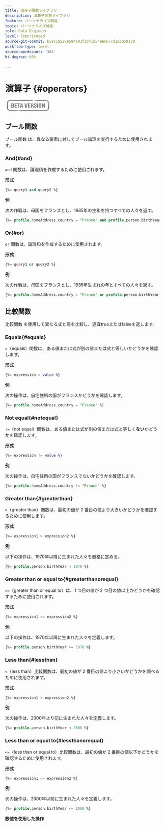 ```yaml
---
title: 演算子関数ライブラリ
description: 演算子関数ライブラリ
feature: パーソナライズ機能
topic: パーソナライズ機能
role: Data Engineer
level: Experienced
source-git-commit: b58c5b527e594c03f3b415549e6b7cd15b050139
workflow-type: tm+mt
source-wordcount: '304'
ht-degree: 60%

---
```


# 演算子 {#operators}

![](../../assets/do-not-localize/badge.png)

## ブール関数

ブール関数 は、異なる要素に対してブール論理を実行するために使用されます。

### And{#and}

`and` 関数は、論理積を作成するために使用されます。

**形式**

```sql
{%= query1 and query2 %}
```

**例**

次の作戦は、母国をフランスとし、1985年の生年を持つすべての人々を返す。

```sql
{%= profile.homeAddress.country = "France" and profile.person.birthYear = 1985 %}
```

### Or{#or}

`or` 関数は、論理和を作成するために使用されます。

**形式**

```sql
{%= query1 or query2 %}
```

**例**

次の作戦は、母国をフランスとし、1985年生まれの年とすべての人々を返す。

```sql
{%= profile.homeAddress.country = "France" or profile.person.birthYear = 1985 %}
```

<!--
## Not{#not}

The `not` (or `!`) function is used to create a logical negation.

**Format**

```sql
not ({QUERY})
!({QUERY})
```

**Example**

The following operation will return all people who do not have their home country as Canada.

```sql
not (homeAddress.countryISO = "CA")
```
-->





## 比較関数

比較関数 を使用して異なる式と値を比較し、適宜trueまたはfalseを返します。

### Equals{#equals}

`=`（equals）関数は、ある値または式が別の値または式と等しいかどうかを確認します。

**形式**

```sql
{%= expression = value %}
```

**例**

次の操作は、自宅住所の国がフランスかどうかを確認します。

```sql
{%= profile.homeAddress.country = "France" %}
```

### Not equal{#notequal}

`!=`（not equal）関数は、ある値または式が別の値または式と等しく&#x200B;**ない**&#x200B;かどうかを確認します。

**形式**

```sql
{%= expression != value %}
```

**例**

次の操作は、自宅住所の国がフランスでないかどうかを確認します。

```sql
{%= profile.homeAddress.country != "France" %}
```

### Greater than{#greaterthan}

`>`（greater than）関数は、最初の値が 2 番目の値より大きいかどうかを確認するために使用します。

**形式**

```sql
{%= expression1 > expression2 %}
```

**例**

以下の操作は、1970年以降に生まれた人々を厳格に定める。

```sql
{%= profile.person.birthYear > 1970 %}
```

### Greater than or equal to{#greaterthanorequal}

`>=`（greater than or equal to）は、1 つ目の値が 2 つ目の値以上かどうかを確認するために使用されます。

**形式**

```sql
{%= expression1 >= expression2 %}
```

**例**

以下の操作は、1970年以降に生まれた人々を定義します。

```sql
{%= profile.person.birthYear >= 1970 %}
```

### Less than{#lessthan}

`<`（less than）比較関数は、最初の値が 2 番目の値より小さいかどうかを調べるために使用されます。

**形式**

```sql
{%= expression1 < expression2 %}
```

**例**

次の操作は、2000年より前に生まれた人々を定義します。

```sql
{%= profile.person.birthYear < 2000 %}
```

### Less than or equal to{#lessthanorequal}

`<=`（less than or equal to）比較関数は、最初の値が 2 番目の値以下かどうかを確認するために使用されます。

**形式**

```sql
{%= expression1 <= expression2 %}
```

**例**

次の操作は、2000年以前に生まれた人々を定義します。

```sql
{%= profile.person.birthYear <= 2000 %}
```

**数値を使用した操作**

